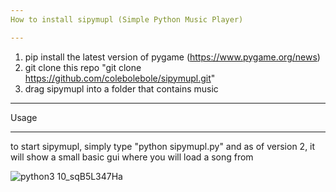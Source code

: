 ```yaml
---
How to install sipymupl (Simple Python Music Player)

---
```

1. pip install the latest version of pygame (https://www.pygame.org/news)
2. git clone this repo "git clone https://github.com/colebolebole/sipymupl.git"
3. drag sipymupl into a folder that contains music
---

Usage

---
to start sipymupl, simply type "python sipymupl.py" and as of version 2, it will show a small basic gui where you will load a song from

![python3 10_sqB5L347Ha](https://user-images.githubusercontent.com/88512222/230266736-ba65315c-024e-4610-8774-83396bbbcb52.png)
